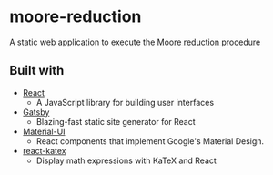 # moore-reduction

A static web application to execute the [Moore reduction procedure](https://en.wikipedia.org/wiki/Moore_reduction_procedure)

## Built with
* [React](https://reactjs.org/)
    * A JavaScript library for building user interfaces
* [Gatsby](https://www.gatsbyjs.org/)
    * Blazing-fast static site generator for React
* [Material-UI](https://material-ui.com/)
    * React components that implement Google's Material Design.
* [react-katex](https://github.com/talyssonoc/react-katex)
    * Display math expressions with KaTeX and React
